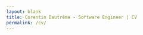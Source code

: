 ```yaml
---
layout: blank
title: Corentin Dautrême - Software Engineer | CV
permalink: /cv/
---
```


<html>
    <head>
        <style type="text/css">
            html {
                width: 100%;
                height: 100%;
                padding: 0;
                font-family: 'Inter Tight';
                font-family: 'Inter';
            }

            #container {
                position: absolute;
                width: 100%;
                height: 100%;
                left: 0;
                top: 0;
                display: grid;
                grid-template-columns: auto 300px 750px auto;
                grid-template-rows: 50px 150px 150px auto 25px;
            }

            #header-top {
                grid-column-start: 1;
                grid-column-end: 5;
                grid-row-start: 1;
            }

            #header-photo {
                grid-column-start: 1;
                grid-column-end: 3;
                grid-row-start: 2;
                grid-row-end: 4;
            }

            #header-text {
                grid-column-start: 3;
                grid-column-end: 5;
                grid-row-start: 2;
                padding: 20px;
            }

            #header-summary {
                grid-column-start: 3;
                grid-column-end: 4;
                grid-row-start: 3;
                padding: 20px;
                font-size: 18px;
                line-height: 1.3;
            }

            #details {
                grid-column-start: 2;
                grid-column-end: 3;
                grid-row-start: 4;
                border-right: 1px solid #c0c0c0;
            }

            #footer {
                grid-column-start: 1;
                grid-column-end: 5;
                grid-row-start: 5;
            }

            #contact-details {
                overflow-wrap: anywhere;
                font-family: 'Inter Tight';
            }

            #tech-skills {
                min-width: 150px;
            }

            #tech-skills .details-items:not(:nth-child(2)) {
                margin-top: 0.5em;
            }

            #tech-skills .details-item:not(:first-of-type) {
                padding-top: 0.5em;
            }

            #tech-skills .details-items {
                display: block;
            }

            .details-title {
                padding: 1em 0 0.5em 0;
                font-size: 18px !important;
                font-family: 'Inter Tight';
                font-weight: 800;
            }

            #content {
                padding: 0 1em;
                grid-column-start: 3;
                grid-column-end: 4;
                grid-row-start: 4;
            }

            .preferred, .bolder {
                font-weight: 600;
            }

            .highlighted {
                font-weight: 600;
                background: yellow;
            }

            .bold {
                font-weight: bold;
            }

            .tight {
                font-family: 'Inter Tight';
            }

            #header-top, #header-text {
                background: #e0e0e0;
                min-height: 20px;
            }

            #header-photo {
                background: linear-gradient(to bottom, #e0e0e0 50%, transparent 0%); 
            }

            #photo {
                background: #fff;
                background-image: url('https://corentindautreme.github.io/images/cv/photo.jpeg');
                background-size: 180%;
                background-position: top 30% left 70%;
                /*background-size: 100%;*/
                border-radius: 50%;
                border: 1px solid #a0a0a0;
                width: 300px;
                height: 300px;
                margin-left: auto;
                margin-right: 0;
            }

            #header-text {
                display: flex;
                align-items: flex-end;
            }

            #header-name {
                display: inline-block;
                font-size: 36px;
                font-weight: 600;
                font-family: 'Inter Tight';
            }

            #header-pronouns {
                display: inline-block;
                margin-left: 0.5em;
                font-size: 16px;
                font-family: 'Inter Tight';
            }

            #header-subtitle {
                display: flex;
                font-size: 20px;
                margin-top: 0.25em;
            }

            .header-subtitle-item {
                display: flex;
                margin-right: 0.5em;
                justify-content: center;
                font-family: 'Inter Tight';
            }

            .location-line-break {
                display: none;
            }

            .location-line-break:after {
                margin-right: 1em;
            }

            #header-disclaimer-message {
                margin: 0.5em auto;
                padding: 0.25em;
                border: 2px solid black;
                font-weight: bold;
                font-style: italic;
                font-family: 'Inter Tight';
            }

            #download-cv {
                display: flex;
                align-items: center;
                width: fit-content;
                margin-top: 0.5em !important;
                padding: 0 0.5em;
                border-radius: 0.25em;
                background: #000;
                color: #fff;
                font-size: 14px;
                text-decoration: none;
                font-weight: 600;
            }

            #download-cv span {
                margin-left: 0.25em;
            }

            .details-item {
                display: flex;
                align-items: center;
            }

            .details-item i {
                width: 24px;
            }

            .details-item .details-item-text {
                margin-left: 5px;
            }

            .details-item.languages {
                margin-top: 0.25em;
            }

            #contact-details .details-item .btn-copy {
                margin-left: 0.25em;
                color: #a0a0a0;
                cursor: pointer;
            }

            .section-title {
                font-family: 'Inter Tight';
                font-size: 22px;
                display: flex;
                align-items: center;
                margin-bottom: 1em;
            }

            .section-title:not(:first-of-type) {
                margin-top: 1em;
            }

            .section-title span {
                margin-left: 0.5em;
                font-weight: 600;
            }

            .work-experience {
                padding: 0 1em;
                text-align: justify;
            }

            .work-experience:not(:first-of-type) {
                margin-top: 1em;
            }

            .work-experience .company {
                font-family: 'Inter Tight';
                font-size: 20px;
                font-weight: 800;
            }

            .work-experience .position {
                font-size: 16px;
                text-align: left;
                padding-top: 0.5em;
                display: inline-flex;
                align-items: center;
            }

            .work-experience .position .position-segment {
                display: flex;
                align-items: center
            }

            .work-experience .position .position-segment i {
                margin-right: 0.25em;
            }

            .work-experience .position .position-segment:not(:first-of-type) i {
                margin-left: 0.25em;
            }

            .work-experience .summary {
                line-height: 1.3;
            }

            .work-experience-light {
                padding: 0 1em;
                margin-top: 0.5em;
                font-size: 15px;
            }

            .work-experience-light .company {
                font-family: 'Inter Tight';
                display: inline-block;
                font-size: 17px;
                font-weight: 800;
            }

            .techs {
                text-align: left;
                padding: 0.25em 0;
            }

            .tech {
                font-family: 'Inter Tight';
                padding: 0.25em 0.5em;
                margin: 0.25em 0;
                border-radius: 0.25em;
                background: #e0e0e0;
                display: inline-block;
            }

            .work-experience-light .techs {
                display: inline-block;
                font-size: 15px;
                padding: 0;
            }

            .work-experience-light .techs .tech {
                display: inline-block;
                margin: 0;
                font-size: 15px;
            }

            .side-project {
                display: flex;
                flex-wrap: wrap;
                gap: 0.5em;
                justify-content: center;
                padding: 0 1em;
            }

            .side-project:not(:first-of-type) {
                margin-top: 0.5em;
            }

            .side-project .photo {
                width: 100px;
                height: 100px;
                border-radius: 50%;
                border: 1px solid #a0a0a0;
                background-size: 100%;
            }

            .side-project .description {
                flex: 1;
                text-align: justify;
                word-break: break-word;
                line-height: 1.3;
            }

            .education {
                padding: 0 1em;
                text-align: justify;
            }

            .education .entry {
                margin: 0.25em 0;
            }

            #interests {
                padding: 0 1em;
                text-align: justify;
                line-height: 1.3;
            }

            @media (max-width:325px) {
                .location-line-break {
                    display: inline-block;
                }
            }

            @media (max-width:1079px)  {
                #container {
                    grid-template-columns: auto 200px auto;
                    grid-template-rows: unset;
                    grid-auto-rows: minmax(min-content, max-content);
                }

                #header-top {
                    grid-column-start: 1;
                    grid-column-end: 4;
                    grid-row-start: 1;
                }

                #header-photo {
                    grid-column-start: 1;
                    grid-column-end: 4;
                    grid-row-start: 2;
                    grid-row-end: 3;
                }

                #header-text {
                    grid-column-start: 1;
                    grid-column-end: 4;
                    grid-row-start: 3;
                    padding: 1em 0;
                    background: none;
                }

                #header-pronouns {
                    margin: 0;
                }

                #header-summary {
                    grid-column-start: 1;
                    grid-column-end: 4;
                    grid-row-start: 4;
                    padding-top: 0;
                    text-align: center;
                }

                #header-disclaimer-message {
                    max-width: 90%;
                }

                #details {
                    grid-column-start: 1;
                    grid-column-end: 4;
                    grid-row-start: 5;
                    margin: 0 1em;
                    padding-bottom: 1em;
                    border: 1px solid #c0c0c0;
                    border-width: 1px 0;
                }

                #details .details-block .details-title {
                    text-align: center;
                }

                #tech-skills {
                    font-size: 0px;
                }

                #tech-skills div {
                    font-size: initial;
                }

                #tech-skills .details-items, #tech-skills .gap {
                    display: inline-block;
                    margin: 0 !important;
                    vertical-align: top;
                    width: 47.5%;
                }

                #tech-skills .details-item {
                    padding-top: 0;
                }

                #tech-skills .gap {
                    width: 5%;
                }

                #content {
                    grid-column-start: 1;
                    grid-column-end: 4;
                    grid-row-start: 6;
                    padding: 0 1em 1em;
                }

                .section-title {
                    padding-top: 1em;
                }

                .section-title:not(:first-of-type) {
                    margin-top: 0;
                }

                #photo {
                    margin: 0 auto;
                    width: 200px;
                    height: 200px;
                }

                #header-text {
                    align-items: center;
                }

                #header-text-content {
                    margin: 0 auto;
                    text-align: center;
                }

                #header-text-content > div {
                    display: block;
                    margin: 0 auto;
                }

                .header-subtitle-item {
                    margin: 0;
                }

                #header-text-content a {
                    margin: 0 auto;
                }

                .work-experience, .work-experience-light, .side-project, .education, #interests {
                    padding: 0;
                }

                .side-project {
                    flex-direction: column;
                    align-items: center;
                }

                #footer {
                    grid-column-start: 1;
                    grid-column-end: 4;
                    grid-row-start: 7;
                    height: 20px;
                }
            }
        </style>
        <link rel="stylesheet" href="https://fonts.googleapis.com/css2?family=Material+Symbols+Outlined:opsz,wght,FILL,GRAD@48,400,0,0" />
        <link rel="stylesheet" href="https://fonts.googleapis.com/css2?family=Inter+Tight:wght@200..800">
        <link rel="stylesheet" href="https://fonts.googleapis.com/css2?family=Inter:wght@200..800">
        <meta name="viewport" content="width=device-width, user-scalable=no">
        <meta property="og:title" content="Corentin Dautrême - Software Engineer | CV" />
        <meta property="og:description" content="29 y.o. software engineer looking for an EMEA full-remote position" />
        <meta property="og:image" content="https://corentindautreme.github.io/images/cv/card.png" />
        <title>{% if page.title %}{{ page.title }}{% endif %}</title>
        <script>
            function pdfMode () {
                document.querySelectorAll("i.btn-copy").forEach((button) => {
                    button.style.display = "none";
                });
                document.querySelector("#download-cv").style.display = "none";
            }
            document.addEventListener("DOMContentLoaded", function(event) {
                document.querySelectorAll("i.btn-copy").forEach((button) => {
                    button.addEventListener('click', () => {
                        navigator.clipboard.writeText(button.previousSibling.textContent).then(function() {
                            button.innerHTML = "check";
                        }, function(err) {
                            // fail silently
                        });
                    });
                });
            });
        </script>
    </head>
    <body>
        <div id="container">
            <div id="header-top"></div>
            <div id="header-photo">
                <div id="photo"></div>
            </div>
            <div id="header-text">
                <div id="header-text-content">
                    <div id="header-name">Corentin Dautrême</div><div id="header-pronouns">he/him</div>
                    <div id="header-subtitle">
                        <div>
                            <div class="header-subtitle-item">
                                29 - Software Engineer
                            </div>
                        </div>
                        <div>
                            <div class="header-subtitle-item">
                                <i class="material-symbols-outlined" style="margin-right: 0.25em">place</i><span>Sarajevo, Bosnia and&nbsp;<br class="location-line-break">Herzegovina</span>
                            </div>
                        </div>
                    </div>
                    <div id="header-disclaimer">
                        <div id="header-disclaimer-message">
                            Looking for a full-time software engineer position from <span class="highlighted bold">Sarajevo</span> (on-site, hybrid, or full-remote)
                        </div>
                        <a id="download-cv" href="https://corentindautreme.github.io/files/cv_corentin_dautreme_software_engineer.pdf" download="cv_corentin_dautreme_software_engineer.pdf">
                            <i class="material-symbols-outlined">download</i>
                            <span>Download this CV as PDF</span>
                        </a>
                    </div>
                </div>
           </div>
           <div id="header-summary">
               Hi! I'm Corentin, a software engineer with 7 years of work experience in backend <span class="highlighted">Java/Spring Boot</span> development, <span class="highlighted">Kubernetes</span>, <span class="highlighted">Jenkins CI/CD pipelines</span>, <span class="highlighted">Python</span>, and an interest in frontend development, UX, and more generally making my users' life easier.
           </div>
            <div id="details">
                <div id="contact-details" class="details-block">
                    <div class="details-title">Contact</div>
                    <div class="details-items">
                        <div class="details-item">
                            <i class="material-symbols-outlined">mail</i>
                            <span class="details-item-text preferred">dautreme.corentin@gmail.com</span><i class="btn-copy material-symbols-outlined">content_copy</i>
                        </div>
                        <div class="details-item">
                            <i class="material-symbols-outlined">call</i>
                            <span class="details-item-text">00336XXXXXX57</span><i class="btn-copy material-symbols-outlined">content_copy</i>
                        </div>
                        <div class="details-item languages">
                            <i class="material-symbols-outlined">language</i>
                            <span class="details-item-text">
                                <div><span class="preferred">English</span>, <span class="preferred">French</span> - Bilingual (C2)</div>
                                <div><span class="preferred">Swedish</span>, Spanish - Experienced (C1)</div>
                                <div>Bosnian - Beginner (A1)</div>
                            </span>
                        </div>
                    </div>
                </div>
                <div id="tech-skills" class="details-block">
                    <div class="details-title">Skills</div>
                    <div class="details-items">
                        <div class="details-item">
                            <i class="material-symbols-outlined">data_object</i>
                            <span class="details-item-text">Backend development</span>
                        </div>
                        <div class="tech">Java 11</div>
                        <div class="tech">Spring Boot 2</div>
                        <div class="tech">Python 3</div>
                        <div class="details-item">
                            <i class="material-symbols-outlined">code</i>
                            <span class="details-item-text">Frontend development</span>
                        </div>
                        <div class="tech">Next.js 15</div>
                        <div class="tech">React</div>
                        <div class="tech">HTML</div>
                        <div class="tech">CSS</div>
                        <div class="tech">Javascript</div>

                        <div class="details-item">
                            <i class="material-symbols-outlined">code</i>
                            <span class="details-item-text">SCM</span>
                        </div>
                        <div class="tech">Git</div>
                        <div class="tech">Github</div>

                        <div class="details-item">
                            <i class="material-symbols-outlined">mail</i>
                            <span class="details-item-text">Messaging</span>
                        </div>
                        <div class="tech">RabbitMQ</div>
                    </div>

                    <div class="gap"></div>

                    <div class="details-items">
                        <div class="details-item">
                            <i class="material-symbols-outlined">deployed_code</i>
                            <span class="details-item-text">CI/CD</span>
                        </div>
                        <div class="tech">Kubernetes</div>
                        <div class="tech">Helm</div>
                        <div class="tech">Jenkins</div>
                        <div class="tech">GitHub Actions</div>
                        <div class="tech">Vercel</div>

                        <div class="details-item">
                            <i class="material-symbols-outlined">monitoring</i>
                            <span class="details-item-text">Observability</span>
                        </div>
                        <div class="tech">Elasticsearch</div>
                        <div class="tech">Kibana</div>
                        <div class="tech">Logstash</div>
                        <div class="tech">Metricbeat</div>
                        <div class="tech">APM</div>
                        <div class="tech">Elastic watcher</div>
                    </div>
                </div>
            </div>
            <div id="content">
                <div class="section-title" id="work-experience">
                    <i class="material-symbols-outlined">work</i>
                    <span>Work experience</span>
                </div>
                <div class="work-experience">
                    <div class="company">Société Générale CIB (Corporate and Investment Banking)</div>
                    <div class="position" style="display: flex;align-items: center; flex-wrap: wrap;">
                        <!-- Group in a .position-segment what you don't want flex-wrap to break, e.g. icon + first word of sentence -->
                        <div class="position-segment">
                            <i class="material-symbols-outlined">person</i>
                            Software&nbsp;
                        </div>
                        Engineer
                        <div class="position-segment">
                            <i class="material-symbols-outlined">calendar_month</i>
                            since&nbsp;
                        </div>
                        Sep 2018 (6+ years)
                        <div class="position-segment">
                            <i class="material-symbols-outlined">place</i>
                            Paris&nbsp;
                        </div>
                        La Défense
                    </div>
                    <div class="techs">
                        <div class="tech">Java 8/11</div>
                        <div class="tech">Spring Boot 2</div>
                        <div class="tech">REST APIs</div>
                        <div class="tech">Kubernetes</div>
                        <div class="tech">Elastic</div>
                        <div class="tech">Jenkins</div>
                    </div>
                    <div class="summary">
                        Design and development of REST APIs and scheduled batches, and rewrite of a low latency, high-throughput pre-deal check application for trading, for the client portfolio management system of the bank's prime brokerage business (<span class="bolder">Java 8/11</span>, <span class="bolder">Spring Boot 2</span>, <span class="bolder">RabbitMQ</span>, <span class="bolder">PostgreSQL</span>, <span class="bolder">Kubernetes</span>); enhancement of the CI/CD pipelines (<span class="bolder">Jenkins</span>, <span class="bolder">Helm</span>); enrichment of the monitoring and alerting (<span class="bolder">Elastic stack</span>); and lead of the <span class="bolder">Agile activities</span> of the team (daily meetings, backlog reviews, retrospectives and prioritization with the product owners).
                    </div>
                </div>
                <div class="work-experience">
                    <div class="company">Société Générale CIB (Corporate and Investment Banking)</div>
                    <div class="position" style="display: flex;align-items: center; flex-wrap: wrap;">
                        <!-- Group in a .position-segment what you don't want flex-wrap to break, e.g. icon + first word of sentence -->
                        <div class="position-segment">
                            <i class="material-symbols-outlined">person</i>
                            Software&nbsp;
                        </div>
                        Development Intern
                        <div class="position-segment">
                            <i class="material-symbols-outlined">calendar_month</i>
                            Feb -&nbsp;
                        </div>
                        Aug 2018 (6 months)
                        <div class="position-segment">
                            <i class="material-symbols-outlined">place</i>
                            Paris&nbsp;
                        </div>
                        La Défense
                    </div>
                    <div class="techs">
                        <div class="tech">Python 3</div>
                        <div class="tech">Jenkins</div>
                        <div class="tech">Javascript</div>
                    </div>
                    <div class="summary">
                        Design and implementation of a code-learning framework for the sales staff of the bank's front office. A dozen interactive sessions were organized where participants with no coding experience were paired with developers to implement an API that was automatically redeployed via a Jenkins pipeline. Successful calls to this API granted the participants points.
                    </div>
                </div>
                <div class="work-experience-light">
                    <span class="company">Sopra Steria</span> Web development (Internship) · Jun - Aug 2016 (3 months)
                    <span class="techs">
                        <span class="tech">Javascript</span>
                    </span>
                </div>
                <div class="work-experience-light">
                    <span class="company">B.F.S Feeli</span> Mobile app development (Internship) · Apr - Jun 2015 (3 months)
                    <span class="techs">
                        <span class="tech">AngularJS</span>
                        <span class="tech">Ionic</span>
                    </span>
                </div>
                <div class="work-experience-light">
                    <span class="company">Allianz France</span> Direction of Operations (Summer job) · Jul - Aug 2015 (2 months)
                    <span class="techs">
                        <span class="tech">Non-IT</span>
                    </span>
                </div>

                <div class="section-title" id="side-projects">
                    <i class="material-symbols-outlined">temp_preferences_custom</i>
                    <span>Side projects</span>
                </div>
                <div id="side-projects">
                    <div class="side-project">
                        <div class="photo" style="background-image: url('https://corentindautreme.github.io/images/cv/lys.png');"></div>
                        <div class="description">
                            Lys, a <span class="bolder">Python</span> on <span class="bolder">AWS Lambda</span>-powered social media bot (Bluesky, Threads, X) posting regular calendar reminders, with custom-made companion <span class="bolder">Next.js management web app</span>, smart date suggestion scraping script, and public calendar (<a href="https://lyseurovision.github.io">https://lyseurovision.github.io</a>). Running on a zero-cost target, requiring workaround and business case refinement.
                            <div class="techs">
                                <div class="tech">Python 3</div>
                                <div class="tech">Next.js 15</div>
                                <div class="tech">AWS Lambda</div>
                                <div class="tech">AWS DynamoDB</div>
                                <div class="tech">AWS Javascript SDK</div>
                                <div class="tech">Vercel</div>
                                <div class="tech">GitHub Actions</div>
                                <div class="tech">AWS Java SDK</div>
                                <div class="tech">Kotlin/Android SDK</div>
                            </div>
                        </div>
                    </div>
                    <div class="side-project">
                        <div class="photo" style="background-image: url('https://corentindautreme.github.io/images/cv/logo_generator.png');"></div>
                        <div class="description">
                            A live Javascript/CSS generator inspired by the programmatically-generated logo of the 2021 Eurovision Song Contest that was conceived using the geographical data of all 39 participating countries. Can be accessed at <a href="https://corentindautreme.github.io/esc-2021-generator/">https://corentindautreme.github.io/esc-2021-generator/</a>.
                            <div class="techs">
                                <div class="tech">HTML5</div>
                                <div class="tech">CSS3</div>
                                <div class="tech">Javascript</div>
                            </div>
                        </div>
                    </div>
                </div>

                <div class="section-title">
                    <i class="material-symbols-outlined">school</i>
                    <span>Education</span>
                </div>
                <div class="education">
                    <div class="entry"><span class="highlighted">Engineer's degree, Computer Science</span> at <span class="bolder">INSA Lyon, France</span> (2015-2018)</div>
                </div>
                <div class="education">
                    <div class="entry">Erasmus+ exchange at <span class="bolder">Lund University, Sweden</span> (2016-2017)</div>
                </div>
                <div class="education">
                    <div class="entry"><span class="highlighted">DUT (University Diploma of Technology), Computer Science</span> at <span class="bolder">IUT de Paris, France</span> (2013-2015)</div>
                </div>

                <div class="section-title">
                    <i class="material-symbols-outlined">celebration</i>
                    <span>Interests</span>
                </div>

                <div id="interests">I like playing video games, traveling & taking pretty photos on the way, and fiddling with web development in my free time.</div>
            </div>
            <div id="footer"></div>
        </div>
    </body>
</html>
